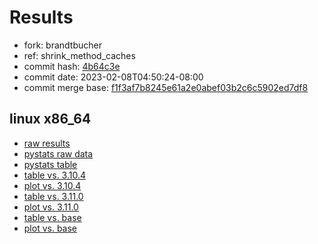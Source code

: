 # Results

- fork: brandtbucher
- ref: shrink_method_caches
- commit hash: [4b64c3e](https://github.com/brandtbucher/cpython/commit/4b64c3e)
- commit date: 2023-02-08T04:50:24-08:00
- commit merge base: [f1f3af7b8245e61a2e0abef03b2c6c5902ed7df8](https://github.com/brandtbucher/cpython/commit/f1f3af7b8245e61a2e0abef03b2c6c5902ed7df8)

## linux x86_64

- [raw results](bm-20230208-linux-x86_64-brandtbucher-shrink_method_caches-3.12.0a5%2B-4b64c3e.json)
- [pystats raw data](bm-20230208-linux-x86_64-brandtbucher-shrink_method_caches-3.12.0a5%2B-4b64c3e-pystats.json)
- [pystats table](bm-20230208-linux-x86_64-brandtbucher-shrink_method_caches-3.12.0a5%2B-4b64c3e-pystats.md)
- [table vs. 3.10.4](bm-20230208-linux-x86_64-brandtbucher-shrink_method_caches-3.12.0a5%2B-4b64c3e-vs-3.10.4.md)
- [plot vs. 3.10.4](bm-20230208-linux-x86_64-brandtbucher-shrink_method_caches-3.12.0a5%2B-4b64c3e-vs-3.10.4.png)
- [table vs. 3.11.0](bm-20230208-linux-x86_64-brandtbucher-shrink_method_caches-3.12.0a5%2B-4b64c3e-vs-3.11.0.md)
- [plot vs. 3.11.0](bm-20230208-linux-x86_64-brandtbucher-shrink_method_caches-3.12.0a5%2B-4b64c3e-vs-3.11.0.png)
- [table vs. base](bm-20230208-linux-x86_64-brandtbucher-shrink_method_caches-3.12.0a5%2B-4b64c3e-vs-base.md)
- [plot vs. base](bm-20230208-linux-x86_64-brandtbucher-shrink_method_caches-3.12.0a5%2B-4b64c3e-vs-base.png)

